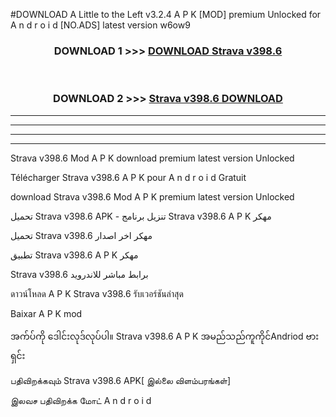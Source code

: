 #DOWNLOAD A Little to the Left v3.2.4 A P K [MOD] premium Unlocked for A n d r o i d [NO.ADS] latest version w6ow9 



<div align="center">

<h3>DOWNLOAD 1 >>> <a href="https://getmod1.web.app/?judule=Btd Battles">DOWNLOAD Strava v398.6</a></h3><br>

<h3>DOWNLOAD 2 >>> <a href="https://getmod1.web.app/?judule=Btd Battles">Strava v398.6 DOWNLOAD </a></h3>

</div>


----------------------------------------------------------

----------------------------------------------------------

----------------------------------------------------------

----------------------------------------------------------


Strava v398.6 Mod A P K download premium latest version Unlocked

Télécharger Strava v398.6 A P K pour A n d r o i d Gratuit

download Strava v398.6 Mod A P K premium latest version Unlocked

تحميل Strava v398.6 APK - تنزيل برنامج Strava v398.6 A P K مهكر

تحميل Strava v398.6 مهكر اخر اصدار

تطبيق Strava v398.6 A P K مهكر

Strava v398.6 برابط مباشر للاندرويد

ดาวน์โหลด A P K Strava v398.6 รับเวอร์ชันล่าสุด

Baixar A P K mod

အက်ပ်ကို ဒေါင်းလုဒ်လုပ်ပါ။ Strava v398.6 A P K အမည်သည်ကူကိုင်Andriod ဗားရှင်း

பதிவிறக்கவும் Strava v398.6 APK[ இல்லை விளம்பரங்கள்] 
 
இலவச பதிவிறக்க மோட் A n d r o i d




